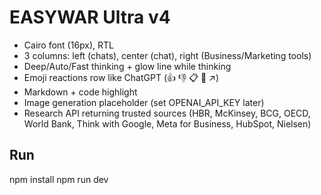 # EASYWAR Ultra v4
- Cairo font (16px), RTL
- 3 columns: left (chats), center (chat), right (Business/Marketing tools)
- Deep/Auto/Fast thinking + glow line while thinking
- Emoji reactions row like ChatGPT (👍 👎 📋 🔄 ↗️)
- Markdown + code highlight
- Image generation placeholder (set OPENAI_API_KEY later)
- Research API returning trusted sources (HBR, McKinsey, BCG, OECD, World Bank, Think with Google, Meta for Business, HubSpot, Nielsen)

## Run
npm install
npm run dev
